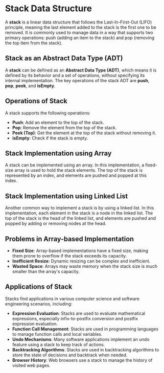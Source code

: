 # Stack Data Structure

A **stack** is a linear data structure that follows the Last-In-First-Out (LIFO) principle, meaning the last element added to the stack is the first one to be removed. It is commonly used to manage data in a way that supports two primary operations: push (adding an item to the stack) and pop (removing the top item from the stack).

## Stack as an Abstract Data Type (ADT)

A **stack** can be defined as an **Abstract Data Type (ADT)**, which means it is defined by its behavior and a set of operations, without specifying its internal implementation. The key operations of the stack ADT are **push**, **pop**, **peek**, and **isEmpty**.

## Operations of Stack

A stack supports the following operations:

- **Push**: Add an element to the top of the stack.
- **Pop**: Remove the element from the top of the stack.
- **Peek (Top)**: Get the element at the top of the stack without removing it.
- **isEmpty**: Check if the stack is empty.

## Stack Implementation using Array

A stack can be implemented using an array. In this implementation, a fixed-size array is used to hold the stack elements. The top of the stack is represented by an index, and elements are pushed and popped at this index.

## Stack Implementation using Linked List

Another common way to implement a stack is by using a linked list. In this implementation, each element in the stack is a node in the linked list. The top of the stack is the head of the linked list, and elements are pushed and popped by adding or removing nodes at the head.

## Problems in Array-based Implementation

- **Fixed Size**: Array-based implementations have a fixed size, making them prone to overflow if the stack exceeds its capacity.
- **Inefficient Resize**: Dynamic resizing can be complex and inefficient.
- **Wasted Space**: Arrays may waste memory when the stack size is much smaller than the array's capacity.

## Applications of Stack

Stacks find applications in various computer science and software engineering scenarios, including:

- **Expression Evaluation**: Stacks are used to evaluate mathematical expressions, especially infix-to-postfix conversion and postfix expression evaluation.
- **Function Call Management**: Stacks are used in programming languages to manage function calls and local variables.
- **Undo Mechanisms**: Many software applications implement an undo feature using a stack to keep track of actions.
- **Backtracking Algorithms**: Stacks are used in backtracking algorithms to store the state of decisions and backtrack when needed.
- **Browser History**: Web browsers use a stack to manage the history of visited web pages.
